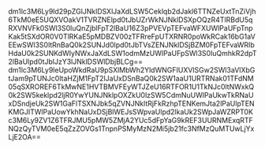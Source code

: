 dm1lc3M6Ly9ld29pZGlJNklDSXlJaXdLSW5Ceklqb2dJakl6TTNZeUxtTnZiVjh6TkM0eE5UQXVOakV1TVRZNElpd0tJbUZrWkNJNklDSXpOQzR4TlRBdU5qRXVNVFk0SWl3S0luQnZjblFpT2lBaU16Z3pPVEVpTEFvaWFXUWlPaUFpTnpKak5tSXdOR0V0TlRKaE5pMDBZV00zTFRreFpUTXRNR0poWkRCak16bG1aVEEwSWl3S0ltRnBaQ0k2SUNJd0lpd0tJbTVsZENJNklDSjBZM0FpTEFvaWRIbHdaU0k2SUNKdWIyNWxJaXdLSW1odmMzUWlPaUFpSWl3S0luQmhkR2dpT2lBaUlpd0tJblJzY3lJNklDSWlDbjBLCg==
dm1lc3M6Ly9leUpoWkdRaU9pSXlMbWh2YldWNGFIUXVlSGw2SWl3aVlXbGtJam9pTUNJc0ltaHZjM1FpT2lJaUxDSnBaQ0k2SW1aaU1URTRNak01TFdNM05qSXROREF6TkMwNE1HVTBMVFEyWTJZeU16RTFOR1U1TkNJc0ltNWxkQ0k2SW5keklpd2ljR0YwYUNJNklpOXZkU0lzSW5CdmNuUWlPaUkwTkRNaUxDSndjeUk2SW1GaFlTSXNJbk5qZVNJNkltRjFkRzhpTENKemJta2lPaUlpTENKMGJITWlPaUowYkhNaUxDSjBlWEJsSWpvaUlpd2lkaUk2SWpJaWZRPT0K
c3M6Ly9ZV1Z6TFRJMU5pMW5ZMjA2YUc5dFpYaG9kREF3UURNMExqRTFNQzQyTVM0eE5qZzZOVGs1TnpnPSMyMzN2Mi5jb21fc3NfMzQuMTUwLjYxLjE2OA==
